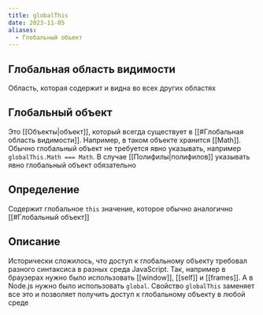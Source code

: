```yaml
---
title: globalThis
date: 2023-11-05
aliases:
  - Глобальный объект
---
```

## Глобальная область видимости
Область, которая содержит и видна во всех других областях

## Глобальный объект
Это [[Объекты|объект]], который всегда существует в [[#Глобальная область видимости]]. Например, в таком объекте хранится [[Math]]. Обычно глобальный объект не требуется явно указывать, например `globalThis.Math === Math`. В случае [[Полифилы|полифилов]] указывать явно глобальный объект обязательно

## Определение
Содержит глобальное `this` значение, которое обычно аналогично [[#Глобальный объект]]

## Описание
Исторически сложилось, что доступ к глобальному объекту требовал разного синтаксиса в разных среда JavaScript. Так, например в браузерах нужно было использовать [[window]], [[self]] и [[frames]]. А в Node.js нужно было использовать `global`. Свойство `globalThis` заменяет все это и позволяет получить доступ к глобальному объекту в любой среде
